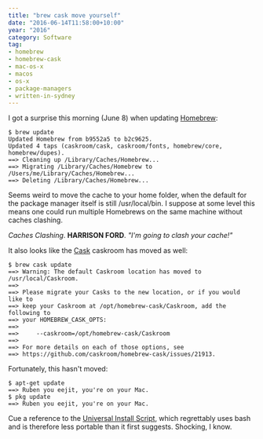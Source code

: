 ```yaml
---
title: "brew cask move yourself"
date: "2016-06-14T11:58:00+10:00"
year: "2016"
category: Software
tag:
- homebrew
- homebrew-cask
- mac-os-x
- macos
- os-x
- package-managers
- written-in-sydney
---
```

I got a surprise this morning (June 8) when updating [Homebrew]:

    $ brew update
    Updated Homebrew from b9552a5 to b2c9625.
    Updated 4 taps (caskroom/cask, caskroom/fonts, homebrew/core, homebrew/dupes).
    ==> Cleaning up /Library/Caches/Homebrew...
    ==> Migrating /Library/Caches/Homebrew to /Users/me/Library/Caches/Homebrew...
    ==> Deleting /Library/Caches/Homebrew...

Seems weird to move the cache to your home folder, when the default for the package manager itself is still /usr/local/bin. I suppose at some level this means one could run multiple Homebrews on the same machine without caches clashing.

*Caches Clashing*. **HARRISON FORD**. *"I'm going to clash your cache!"*

It also looks like the [Cask] caskroom has moved as well:

    $ brew cask update
    ==> Warning: The default Caskroom location has moved to /usr/local/Caskroom.
    ==>
    ==> Please migrate your Casks to the new location, or if you would like to 
    ==> keep your Caskroom at /opt/homebrew-cask/Caskroom, add the following to 
    ==> your HOMEBREW_CASK_OPTS:
    ==>
    ==>     --caskroom=/opt/homebrew-cask/Caskroom
    ==>
    ==> For more details on each of those options, see 
    ==> https://github.com/caskroom/homebrew-cask/issues/21913.

Fortunately, this hasn't moved:

    $ apt-get update
    ==> Ruben you eejit, you're on your Mac.
    $ pkg update
    ==> Ruben you eejit, you're on your Mac.

Cue a reference to the [Universal Install Script], which regrettably uses bash and is therefore less portable than it first suggests. Shocking, I know.

[Homebrew]: http://brew.sh/
[Cask]: https://caskroom.github.io/
[Universal Install Script]: https://xkcd.com/1654/


